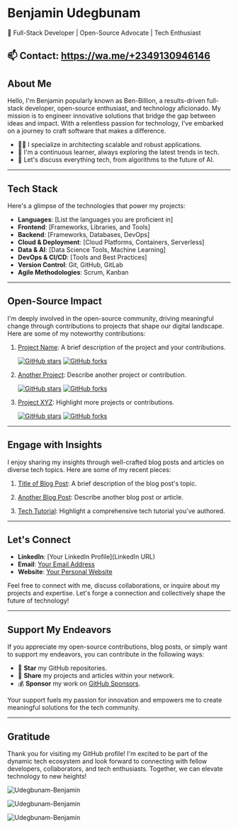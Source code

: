 <!-- Your Name -->
# Benjamin Udegbunam

<!-- Short Bio or Tagline -->
🚀 Full-Stack Developer | Open-Source Advocate | Tech Enthusiast

<!-- Contact Information -->
📫 Contact:  https://wa.me/+2349130946146
---

## About Me

Hello, I'm Benjamin popularly known as Ben-Billion, a results-driven full-stack developer, open-source enthusiast, and technology aficionado. My mission is to engineer innovative solutions that bridge the gap between ideas and impact. With a relentless passion for technology, I've embarked on a journey to craft software that makes a difference.

- 👨‍💻 I specialize in architecting scalable and robust applications.
- 🌱 I'm a continuous learner, always exploring the latest trends in tech.
- 💬 Let's discuss everything tech, from algorithms to the future of AI.
<!--- 📖 I share my knowledge through in-depth [myblog](https://myblog.com).
- 🏆 Proud recipient of [Awards or Recognitions] for contributions to [Specific Field].-->
---
## Tech Stack

Here's a glimpse of the technologies that power my projects:

- **Languages**: [List the languages you are proficient in]
- **Frontend**: [Frameworks, Libraries, and Tools]
- **Backend**: [Frameworks, Databases, DevOps]
- **Cloud & Deployment**: [Cloud Platforms, Containers, Serverless]
- **Data & AI**: [Data Science Tools, Machine Learning]
- **DevOps & CI/CD**: [Tools and Best Practices]
- **Version Control**: Git, GitHub, GitLab
- **Agile Methodologies**: Scrum, Kanban

---

## Open-Source Impact

I'm deeply involved in the open-source community, driving meaningful change through contributions to projects that shape our digital landscape. Here are some of my noteworthy contributions:

1. [Project Name](link): A brief description of the project and your contributions.

   [![GitHub stars](https://img.shields.io/github/stars/user/project)](link)
   [![GitHub forks](https://img.shields.io/github/forks/user/project)](link)

2. [Another Project](link): Describe another project or contribution.

   [![GitHub stars](https://img.shields.io/github/stars/user/another-project)](link)
   [![GitHub forks](https://img.shields.io/github/forks/user/another-project)](link)

3. [Project XYZ](link): Highlight more projects or contributions.

   [![GitHub stars](https://img.shields.io/github/stars/user/project-xyz)](link)
   [![GitHub forks](https://img.shields.io/github/forks/user/project-xyz)](link)

---

## Engage with Insights

I enjoy sharing my insights through well-crafted blog posts and articles on diverse tech topics. Here are some of my recent pieces:

1. [Title of Blog Post](https://yourblog.com/post1): A brief description of the blog post's topic.

2. [Another Blog Post](https://yourblog.com/post2): Describe another blog post or article.

3. [Tech Tutorial](https://yourblog.com/tutorial): Highlight a comprehensive tech tutorial you've authored.

---

## Let's Connect

- **LinkedIn**: [Your LinkedIn Profile](LinkedIn URL)
- **Email**: [Your Email Address](mailto:youremail@example.com)
- **Website**: [Your Personal Website](https://yourwebsite.com)

Feel free to connect with me, discuss collaborations, or inquire about my projects and expertise. Let's forge a connection and collectively shape the future of technology!

---

## Support My Endeavors

If you appreciate my open-source contributions, blog posts, or simply want to support my endeavors, you can contribute in the following ways:

- 🌟 **Star** my GitHub repositories.
- 💬 **Share** my projects and articles within your network.
- 💰 **Sponsor** my work on [GitHub Sponsors](https://github.com/sponsors/your-username).

Your support fuels my passion for innovation and empowers me to create meaningful solutions for the tech community.

---

## Gratitude

Thank you for visiting my GitHub profile! I'm excited to be part of the dynamic tech ecosystem and look forward to connecting with fellow developers, collaborators, and tech enthusiasts. Together, we can elevate technology to new heights!


<!--## Benjamin Udegbunam -- Software Engineer
<p align="left"> <img src="https://komarev.com/ghpvc/?username=OnyedikaBenjamin&label=Profile%20views&color=0e75b6&style=flat" alt="acarnilsu" /> </p>
Hi, 👋I'm Benjamin, a Software-Engineer with a versatile skill set that encompasses software development. My job profile combines my passion for driving meaningful change in the world through software engineering with my proficiency in communicating complex technical concepts in a clear and concise manner.

In terms of technical skills, I have expertise in several programming languages and frameworks, including Java, Spring-Boot, JavaScript, React, MySQL, and PostgreSQL. Leveraging my skills, I create beginner-friendly resources that make programming concepts accessible to those starting out in the tech space. You can find some of my technical writing below.

Overall, I bring a unique blend of technical proficiency and communication skills to my work as a software engineering intern, and I am excited to contribute my skills and passion to Semicolon Africa's mission. 🚀

## ⚔️🛡 Mission
As a software engineer, my passion for learning is never-ending, and my goal is to be a catalyst for change that helps make the world a better place through innovation and skill. I hold a strong belief in the value of diversity, both in skill sets and individuals, as they bring unique perspectives that lead to exceptional products and thriving communities.

## Get in touch
- Linkedin: https://www.linkedin.com/in/onyedikabenjamin/
- Instagram : https://www.instagram.com/udegbunam_benjamin/
- Gmail : udegbunamonyedikabenjamin@gmail.com
<!-- - Show Case : https://udegbunamonyedikaben.showwcase.com/ 


</p>

<h3 style="text-align: left; font-size: 40px">Languages and Tools:</h3>
<p style="text-align:center">
<a href="https://code.visualstudio.com/"  target="_blank" rel="noreferrer"> <img src= https://img.shields.io/badge/VSCode-0078D4?style=for-the-badge&logo=visual%20studio%20code&logoColor=white </a>  
<a href="https://www.w3schools.com/html/" target="_blank" rel="noreferrer"> <img src=https://img.shields.io/badge/HTML5-E34F26?style=for-the-badge&logo=html5&logoColor=white </a>
<a href="https://www.w3schools.com/css/" target="_blank" rel="noreferrer"> <img src=https://img.shields.io/badge/CSS3-1572B6?style=for-the-badge&logo=css3&logoColor=white </a>
<a href ="https://www.w3schools.com/js/default.asp" target="_blank" rel="noreferrer"> <img src=https://img.shields.io/badge/JavaScript-323330?style=for-the-badge&logo=javascript&logoColor=F7DF1E </a> 
<a href = "https://getbootstrap.com/" target="_blank" rel="noreferrer"> <img src= https://img.shields.io/badge/Bootstrap-563D7C?style=for-the-badge&logo=bootstrap&logoColor=white </a>  
<a href = "https://reactjs.org/" target="_blank" rel="noreferrer"> <img src=https://img.shields.io/badge/React-20232A?style=for-the-badge&logo=react&logoColor=61DAFB </a>
<a href="https://www.netlify.com/" target="_blank" rel="noreferrer"> <img src= https://img.shields.io/badge/Netlify-00C7B7?style=for-the-badge&logo=netlify&logoColor=white </a>
<a href="https://git-scm.com/" target="_blank" rel="noreferrer"> <img src= https://img.shields.io/badge/GIT-E44C30?style=for-the-badge&logo=git&logoColor=white </a>   
<a href="https://https://github.com//"  target="_blank" rel="noreferrer"> <img src= https://img.shields.io/badge/GitHub-100000?style=for-the-badge&logo=github&logoColor=white </a> 
-->

  </p>
<div>
  <p><img text-align="center" src="https://github-readme-stats.vercel.app/api/top-langs?username=onyedikabenjamin&show_icons=true&locale=en&layout=compact" alt="Udegbunam-Benjamin" /></p>

  <p><img align="center" src="https://github-readme-stats.vercel.app/api?username=onyedikabenjamin&show_icons=true&locale=en" alt="Udegbunam-Benjamin" /></p>

  <p><img align="center" src="https://github-readme-streak-stats.herokuapp.com/?user=onyedikabenjamin&" alt="Udegbunam-Benjamin" /></p>
</div>
